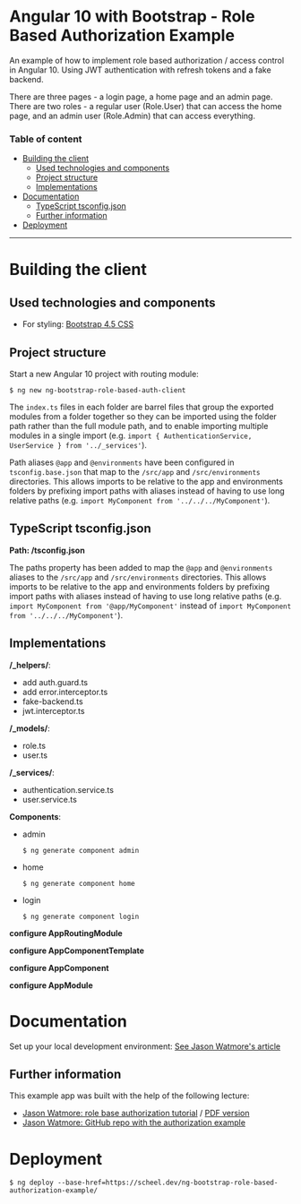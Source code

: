 # Angular 10 with Bootstrap - Role Based Authorization Example

An example of how to implement role based authorization / access control in Angular 10. Using JWT authentication with refresh tokens and a fake backend.

There are three pages - a login page, a home page and an admin page. There are two roles - a regular user (Role.User) that can access the home page, and an admin user (Role.Admin) that can access everything.

### Table of content
* [Building the client](#Building-the-client)
  * [Used technologies and components](#Used-technologies-and-components)
  * [Project structure](#Project-structure)
  * [Implementations](#Implementations)
* [Documentation](#Documentation)
  * [TypeScript tsconfig.json](#TypeScript-tsconfig.json)
  * [Further information](#Further-information)
* [Deployment](#Deployment)

---

# Building the client

## Used technologies and components
* For styling: [Bootstrap 4.5 CSS](https://getbootstrap.com/docs/4.5/getting-started/introduction/)

## Project structure

Start a new Angular 10 project with routing module:
```shell
$ ng new ng-bootstrap-role-based-auth-client
```

The `index.ts` files in each folder are barrel files that group the exported modules from a folder together so they can be imported using the folder path rather than the full module path, and to enable importing multiple modules in a single import (e.g. `import { AuthenticationService, UserService } from '../_services'`).

Path aliases `@app` and `@environments` have been configured in `tsconfig.base.json` that map to the `/src/app` and `/src/environments` directories. This allows imports to be relative to the app and environments folders by prefixing import paths with aliases instead of having to use long relative paths (e.g. `import MyComponent from '../../../MyComponent'`).

## TypeScript tsconfig.json

**Path: /tsconfig.json**

The paths property has been added to map the `@app` and `@environments` aliases to the `/src/app` and `/src/environments` directories. This allows imports to be relative to the app and environments folders by prefixing import paths with aliases instead of having to use long relative paths (e.g. `import MyComponent from '@app/MyComponent'` instead of `import MyComponent from '../../../MyComponent'`).

## Implementations

**/_helpers/**:
* add auth.guard.ts
* add error.interceptor.ts
* fake-backend.ts
* jwt.interceptor.ts

**/_models/**:
* role.ts
* user.ts

**/_services/**:
* authentication.service.ts
* user.service.ts

**Components**:
* admin
  ```shell
  $ ng generate component admin
  ```

* home
  ```shell
  $ ng generate component home
  ```

* login
  ```shell
  $ ng generate component login
  ```

**configure AppRoutingModule**

**configure AppComponentTemplate**

**configure AppComponent**

**configure AppModule**

# Documentation

Set up your local development environment: [See Jason Watmore's article](https://jasonwatmore.com/post/2020/06/02/angular-setup-development-environment)

## Further information
This example app was built with the help of the following lecture:
* [Jason Watmore: role base authorization tutorial](https://jasonwatmore.com/post/2020/09/09/angular-10-role-based-authorization-tutorial-with-example) / [PDF version](./docs/Jason-Watmores-Blog-Angular-10-Role-Based-Authorization-Tutorial-with-Example.pdf)
* [Jason Watmore: GitHub repo with the authorization example](https://github.com/cornflourblue/angular-10-role-based-authorization-example)

# Deployment

```shell
$ ng deploy --base-href=https://scheel.dev/ng-bootstrap-role-based-authorization-example/
```
